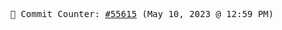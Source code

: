 <p align="center">
    <samp>
        📮 Commit Counter: <a href="https://github.com/Javascript-void0/Javascript-void0/commits/main">#55615</a> (May 10, 2023 @ 12:59 PM)
    </samp>
</p>